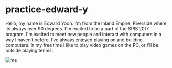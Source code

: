 # practice-edward-y
Hello, my name is Edward Yoon. I'm from the Inland Empire, Riverside where its always over 90 degrees. I'm excited to be a part of the SPIS 2017 program. I'm excited to meet new people and interact with computers in a way I haven't before. I've always enjoyed playing on and building computers. In my free time I like to play video games on the PC, or I'll be outside playing tennis. 

![me](edward-y.jpg)
